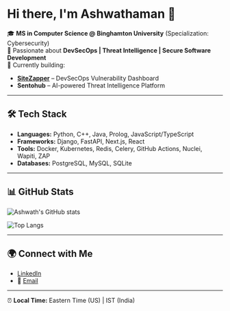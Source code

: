 # Hi there, I'm Ashwathaman 👋

🎓 **MS in Computer Science @ Binghamton University** (Specialization: Cybersecurity)  
🔐 Passionate about **DevSecOps | Threat Intelligence | Secure Software Development**  
🚀 Currently building:  
- [**SiteZapper**](https://github.com/Ashwaaahere/sitescan) – DevSecOps Vulnerability Dashboard  
- **Sentohub** – AI-powered Threat Intelligence Platform  

---

## 🛠️ Tech Stack
- **Languages:** Python, C++, Java, Prolog, JavaScript/TypeScript  
- **Frameworks:** Django, FastAPI, Next.js, React  
- **Tools:** Docker, Kubernetes, Redis, Celery, GitHub Actions, Nuclei, Wapiti, ZAP  
- **Databases:** PostgreSQL, MySQL, SQLite  

---

## 📊 GitHub Stats
![Ashwath's GitHub stats](https://github-readme-stats.vercel.app/api?username=Ashwaaahere&show_icons=true&theme=radical)

![Top Langs](https://github-readme-stats.vercel.app/api/top-langs/?username=Ashwaaahere&layout=compact&theme=radical)

---

## 🌍 Connect with Me
- [LinkedIn](https://linkedin.com/in/ashwathaman-s-024235217)  
- 📧 [Email](mailto:aswathama0604@gmail.com)

---

⏰ **Local Time:** Eastern Time (US) | IST (India)  
